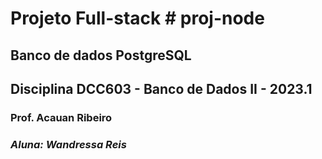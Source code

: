 # Projeto Full-stack # proj-node
## Banco de dados PostgreSQL
## Disciplina DCC603 - Banco de Dados II - 2023.1
### Prof. Acauan Ribeiro


### _Aluna: Wandressa Reis_
